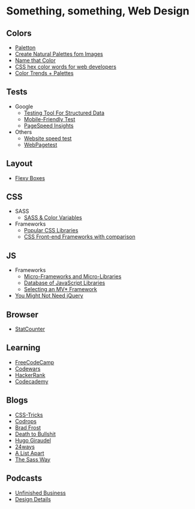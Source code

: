 # Something, something, Web Design
## Colors
* [Paletton](http://paletton.com)
* [Create Natural Palettes fom Images](http://palettegenerator.com)
* [Name that Color](http://chir.ag/projects/name-that-color)
* [CSS hex color words for web developers](http://bada55.io)
* [Color Trends + Palettes](http://www.colourlovers.com)

## Tests
* Google
	* [Testing Tool For Structured Data](https://search.google.com/structured-data/testing-tool)
	* [Mobile-Friendly Test](https://www.google.com/webmasters/tools/mobile-friendly)
	* [PageSpeed Insights](https://developers.google.com/speed/pagespeed/insights)
* Others
	* [Website speed test](https://tools.pingdom.com)
	* [WebPagetest](http://www.webpagetest.org)

## Layout
* [Flexy Boxes](http://the-echoplex.net/flexyboxes)

## CSS
* SASS
	* [SASS & Color Variables](http://sachagreif.com/sass-color-variables)
* Frameworks
	* [Popular CSS Libraries](http://cssdb.co/)
	* [CSS Front-end Frameworks with comparison](http://usablica.github.io/front-end-frameworks/compare.html)

## JS
* Frameworks
	* [Micro-Frameworks and Micro-Libraries](http://microjs.com)
	* [Database of JavaScript Libraries](https://www.javascripting.com)
	* [Selecting an MV* Framework](http://todomvc.com)
* [You Might Not Need jQuery](http://youmightnotneedjquery.com)

## Browser
* [StatCounter](http://gs.statcounter.com)

## Learning
* [FreeCodeCamp](https://www.freecodecamp.com)
* [Codewars](https://www.codewars.com)
* [HackerRank](https://www.hackerrank.com)
* [Codecademy](https://www.codecademy.com)

## Blogs
* [CSS-Tricks](https://css-tricks.com)
* [Codrops](http://tympanus.net/codrops)
* [Brad Frost](http://bradfrost.com/blog)
* [Death to Bullshit](http://blog.deathtobullshit.com)
* [Hugo Giraudel](http://hugogiraudel.com/blog)
* [24ways](https://24ways.org)
* [A List Apart](http://alistapart.com)
* [The Sass Way](http://thesassway.com)

## Podcasts
* [Unfinished Business](http://www.unfinished.bz)
* [Design Details](http://spec.fm/podcasts/design-details)
